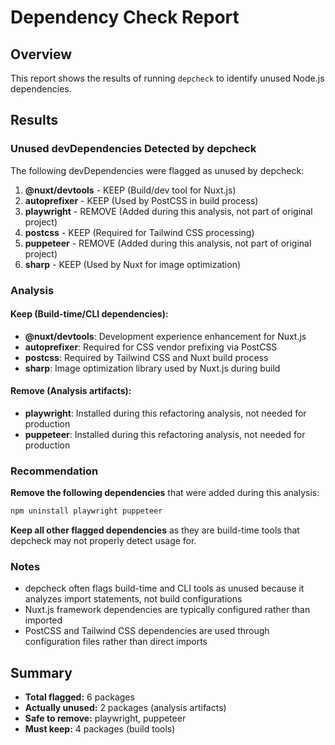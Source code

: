 # Dependency Check Report

## Overview
This report shows the results of running `depcheck` to identify unused Node.js dependencies.

## Results

### Unused devDependencies Detected by depcheck
The following devDependencies were flagged as unused by depcheck:

1. **@nuxt/devtools** - KEEP (Build/dev tool for Nuxt.js)
2. **autoprefixer** - KEEP (Used by PostCSS in build process)
3. **playwright** - REMOVE (Added during this analysis, not part of original project)
4. **postcss** - KEEP (Required for Tailwind CSS processing)
5. **puppeteer** - REMOVE (Added during this analysis, not part of original project)
6. **sharp** - KEEP (Used by Nuxt for image optimization)

### Analysis

#### Keep (Build-time/CLI dependencies):
- **@nuxt/devtools**: Development experience enhancement for Nuxt.js
- **autoprefixer**: Required for CSS vendor prefixing via PostCSS
- **postcss**: Required by Tailwind CSS and Nuxt build process
- **sharp**: Image optimization library used by Nuxt.js during build

#### Remove (Analysis artifacts):
- **playwright**: Installed during this refactoring analysis, not needed for production
- **puppeteer**: Installed during this refactoring analysis, not needed for production

### Recommendation

**Remove the following dependencies** that were added during this analysis:
```bash
npm uninstall playwright puppeteer
```

**Keep all other flagged dependencies** as they are build-time tools that depcheck may not properly detect usage for.

### Notes

- depcheck often flags build-time and CLI tools as unused because it analyzes import statements, not build configurations
- Nuxt.js framework dependencies are typically configured rather than imported
- PostCSS and Tailwind CSS dependencies are used through configuration files rather than direct imports

## Summary

- **Total flagged:** 6 packages
- **Actually unused:** 2 packages (analysis artifacts)
- **Safe to remove:** playwright, puppeteer
- **Must keep:** 4 packages (build tools)